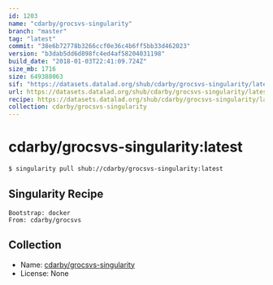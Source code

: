 ```yaml
---
id: 1203
name: "cdarby/grocsvs-singularity"
branch: "master"
tag: "latest"
commit: "38e6b72778b3266ccf0e36c4b6ff5bb33d462023"
version: "b3dab5dd6d898fc4ed4af58204031198"
build_date: "2018-01-03T22:41:09.724Z"
size_mb: 1716
size: 649388063
sif: "https://datasets.datalad.org/shub/cdarby/grocsvs-singularity/latest/2018-01-03-38e6b727-b3dab5dd/b3dab5dd6d898fc4ed4af58204031198.simg"
url: https://datasets.datalad.org/shub/cdarby/grocsvs-singularity/latest/2018-01-03-38e6b727-b3dab5dd/
recipe: https://datasets.datalad.org/shub/cdarby/grocsvs-singularity/latest/2018-01-03-38e6b727-b3dab5dd/Singularity
collection: cdarby/grocsvs-singularity
---
```


# cdarby/grocsvs-singularity:latest

```bash
$ singularity pull shub://cdarby/grocsvs-singularity:latest
```

## Singularity Recipe

```singularity
Bootstrap: docker
From: cdarby/grocsvs
```

## Collection

 - Name: [cdarby/grocsvs-singularity](https://github.com/cdarby/grocsvs-singularity)
 - License: None

